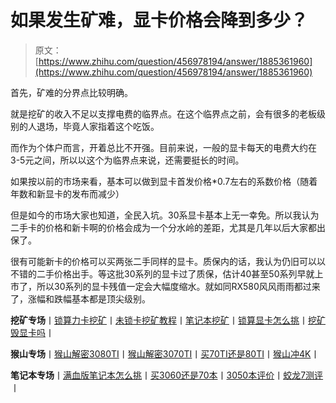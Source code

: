 <!--yml
category: 挖矿
date: 2022-06-26 00:00:00
-->

# 如果发生矿难，显卡价格会降到多少？

> 原文：[https://www.zhihu.com/question/456978194/answer/1885361960](https://www.zhihu.com/question/456978194/answer/1885361960)

 首先，矿难的分界点比较明确。

就是挖矿的收入不足以支撑电费的临界点。在这个临界点之前，会有很多的老板级别的人退场，毕竟人家指着这个吃饭。

而作为个体户而言，开着总比不开强。目前来说，一般的显卡每天的电费大约在3-5元之间，所以以这个为临界点来说，还需要挺长的时间。

如果按以前的市场来看，基本可以做到显卡首发价格*0.7左右的系数价格（随着年数和新显卡的发布而减少）

但是如今的市场大家也知道，全民入坑。30系显卡基本上无一幸免。所以我认为二手卡的价格和新卡啊的价格会成为一个分水岭的差距，尤其是几年以后大家都出保了。

很有可能新卡的价格可以买两张二手同样的显卡。质保内的话，我认为仍旧可以以不错的二手价格出手。等这批30系列的显卡过了质保，估计40甚至50系列早就上市了，所以30系列的显卡残值一定会大幅度缩水。就如同RX580风风雨雨都过来了，涨幅和跌幅基本都是顶尖级别。

**挖矿专场**丨[锁算力卡挖矿](https://zhuanlan.zhihu.com/p/399409039)丨[未锁卡挖矿教程](https://zhuanlan.zhihu.com/p/355955385)丨[笔记本挖矿](https://zhuanlan.zhihu.com/p/360451565)丨[锁算显卡怎么挑](https://zhuanlan.zhihu.com/p/374342633)丨[挖矿毁显卡吗](https://zhuanlan.zhihu.com/p/358944242)丨

**猴山专场**丨[猴山解密3080TI](https://zhuanlan.zhihu.com/p/379179943)丨[猴山解密3070TI](https://zhuanlan.zhihu.com/p/379428935)丨[买70TI还是80TI](https://zhuanlan.zhihu.com/p/379846007)丨[猴山冲4K](https://zhuanlan.zhihu.com/p/380129626)丨

**笔记本专场**丨[满血版笔记本怎么挑](https://zhuanlan.zhihu.com/p/374748213)丨[买3060还是70本](https://www.zhihu.com/question/447817962/answer/1909204347)丨[3050本评价](https://www.zhihu.com/question/462045112/answer/1913547325)丨[蛟龙7测评](https://zhuanlan.zhihu.com/p/369226521)丨